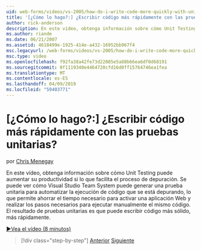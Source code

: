 ```yaml
---
uid: web-forms/videos/vs-2005/how-do-i-write-code-more-quickly-with-unit-tests
title: '[¿Cómo lo hago?:] ¿Escribir código más rápidamente con las pruebas unitarias? | Microsoft Docs'
author: rick-anderson
description: En este vídeo, obtenga información sobre cómo Unit Testing puede aumentar su productividad si lo que facilita el proceso de depuración. Podemos ver cómo Visual Studio Team System puede generar un U...
ms.author: riande
ms.date: 06/21/2007
ms.assetid: 4618499e-1925-414e-a432-16952bb967f4
msc.legacyurl: /web-forms/videos/vs-2005/how-do-i-write-code-more-quickly-with-unit-tests
msc.type: video
ms.openlocfilehash: f92fa38a42fe73d22085e5a88b66ea6df0d68191
ms.sourcegitcommit: 0f1119340e4464720cfd16d0ff15764746ea1fea
ms.translationtype: MT
ms.contentlocale: es-ES
ms.lasthandoff: 04/09/2019
ms.locfileid: "59403771"
---
```

# <a name="how-do-i-write-code-more-quickly-with-unit-tests"></a>[¿Cómo lo hago?:] ¿Escribir código más rápidamente con las pruebas unitarias?

por [Chris Menegay](https://twitter.com/CMenegay)

En este vídeo, obtenga información sobre cómo Unit Testing puede aumentar su productividad si lo que facilita el proceso de depuración. Se puede ver cómo Visual Studio Team System puede generar una prueba unitaria para automatizar la ejecución de código que se está depurando, lo que permite ahorrar el tiempo necesario para activar una aplicación Web y realizar los pasos necesarios para ejecutar manualmente el mismo código. El resultado de pruebas unitarias es que puede escribir código más sólido, más rápidamente.

[&#9654;Vea el vídeo (8 minutos)](https://channel9.msdn.com/Blogs/ASP-NET-Site-Videos/how-do-i-write-code-more-quickly-with-unit-tests)

> [!div class="step-by-step"]
> [Anterior](how-do-i-create-my-own-bug-work-item.md)
> [Siguiente](how-do-i-practice-test-driven-development.md)
